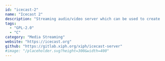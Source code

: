 ```yaml
---
id: "icecast-2"
name: "Icecast 2"
description: "Streaming audio/video server which can be used to create an Internet radio station or a privately running jukebox and many things in between."
tags:
  - "GPL-2.0"
  - "C"
category: "Media Streaming"
website: "https://icecast.org"
github: "https://gitlab.xiph.org/xiph/icecast-server"
#image: "/placeholder.svg?height=300&width=400"
---
```


